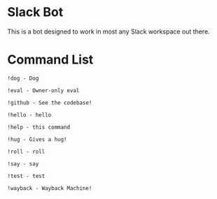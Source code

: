 # Slack Bot
This is a bot designed to work in most any Slack workspace out there.

# Command List
`!dog - Dog`

`!eval - Owner-only eval`

`!github - See the codebase!`

`!hello - hello`

`!help - this command`

`!hug - Gives a hug!`

`!roll - roll`

`!say - say`

`!test - test`

`!wayback - Wayback Machine!`